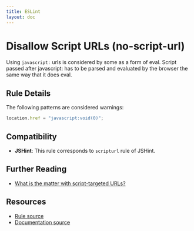 ```yaml
---
title: ESLint
layout: doc
---
```

<!-- Note: No pull requests accepted for this file. See README.md in the root directory for details. -->
# Disallow Script URLs (no-script-url)

Using `javascript:` urls is considered by some as a form of eval. Script passed after javascript: has to be parsed and evaluated by the browser the same way that it does eval.

## Rule Details

The following patterns are considered warnings:

```js
location.href = "javascript:void(0)";
```

## Compatibility

* **JSHint**: This rule corresponds to `scripturl` rule of JSHint.

## Further Reading

* [What is the matter with script-targeted URLs?](http://stackoverflow.com/questions/13497971/what-is-the-matter-with-script-targeted-urls)

## Resources

* [Rule source](https://github.com/eslint/eslint/tree/master/lib/rules/no-script-url.js)
* [Documentation source](https://github.com/eslint/eslint/tree/master/docs/rules/no-script-url.md)
